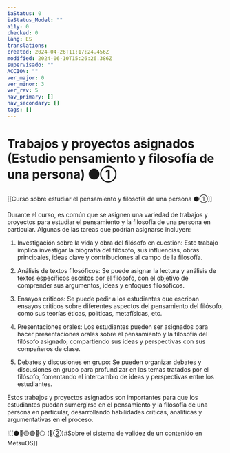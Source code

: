 ```yaml
---
iaStatus: 0
iaStatus_Model: ""
a11y: 0
checked: 0
lang: ES
translations: 
created: 2024-04-26T11:17:24.456Z
modified: 2024-06-10T15:26:26.386Z
supervisado: ""
ACCION: ""
ver_major: 0
ver_minor: 3
ver_rev: 5
nav_primary: []
nav_secondary: []
tags: []
---
```

# Trabajos y proyectos asignados (Estudio pensamiento y filosofía de una persona) ⚫①

[[Curso sobre estudiar el pensamiento y filosofía de una persona ⚫①]]

Durante el curso, es común que se asignen una variedad de trabajos y proyectos para estudiar el pensamiento y la filosofía de una persona en particular. Algunas de las tareas que podrían asignarse incluyen:

1. Investigación sobre la vida y obra del filósofo en cuestión: Este trabajo implica investigar la biografía del filósofo, sus influencias, obras principales, ideas clave y contribuciones al campo de la filosofía.

2. Análisis de textos filosóficos: Se puede asignar la lectura y análisis de textos específicos escritos por el filósofo, con el objetivo de comprender sus argumentos, ideas y enfoques filosóficos.

3. Ensayos críticos: Se puede pedir a los estudiantes que escriban ensayos críticos sobre diferentes aspectos del pensamiento del filósofo, como sus teorías éticas, políticas, metafísicas, etc.

4. Presentaciones orales: Los estudiantes pueden ser asignados para hacer presentaciones orales sobre el pensamiento y la filosofía del filósofo asignado, compartiendo sus ideas y perspectivas con sus compañeros de clase.

5. Debates y discusiones en grupo: Se pueden organizar debates y discusiones en grupo para profundizar en los temas tratados por el filósofo, fomentando el intercambio de ideas y perspectivas entre los estudiantes.

Estos trabajos y proyectos asignados son importantes para que los estudiantes puedan sumergirse en el pensamiento y la filosofía de una persona en particular, desarrollando habilidades críticas, analíticas y argumentativas en el proceso.

![[⚫🔴🟡🟢🔵⚪ (🔴②)#Sobre el sistema de validez de un contenido en MetsuOS]]